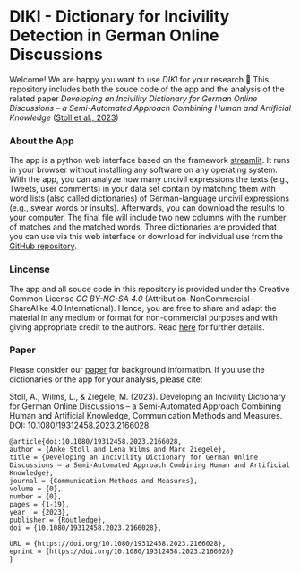 # DIKI - Dictionary for Incivility Detection in German Online Discussions


Welcome! We are happy you want to use *DIKI* for your research 💞 This repository includes both the souce code of the app and the analysis of the related paper *Developing an Incivility Dictionary for German Online Discussions – a Semi-Automated Approach Combining Human and Artificial Knowledge* ([Stoll et al., 2023](https://www.tandfonline.com/doi/full/10.1080/19312458.2023.2166028))


### About the App

The app is a python web interface based on the framework [streamlit](https://docs.streamlit.io/library/get-started). It runs in your browser without installing any software on any operating system.
With the app, you can analyze how many uncivil expressions the texts (e.g., Tweets, user comments) in your data set contain by matching them with word lists (also called dictionaries) of German-language uncivil expressions (e.g., swear words or insults). Afterwards, you can download the results to your computer. The final file will include two new columns with the number of matches and the matched words.
Three dictionaries are provided that you can use via this web interface or download for individual use from the [GitHub repository](https://github.com/ankekat1000/DIKI). 

### Lincense

The app and all souce code in this repository is provided under the Creative Common License *CC BY-NC-SA 4.0* (Attribution-NonCommercial-ShareAlike 4.0 International). Hence, you are free to share and adapt the material in any medium or format for non-commercial purposes and with giving appropriate credit to the authors. Read [here](https://creativecommons.org/licenses/by-nc-sa/4.0/) for further details.

### Paper

Please consider our [paper](https://www.tandfonline.com/doi/full/10.1080/19312458.2023.2166028?src=) for background information. If you use the dictionaries or the app for your analysis, please cite:

Stoll, A., Wilms, L., & Ziegele, M. (2023). Developing an Incivility Dictionary for German Online Discussions – a Semi-Automated Approach Combining Human and Artificial Knowledge, Communication Methods and Measures. DOI: 10.1080/19312458.2023.2166028

```
@article{doi:10.1080/19312458.2023.2166028,
author = {Anke Stoll and Lena Wilms and Marc Ziegele},
title = {Developing an Incivility Dictionary for German Online Discussions – a Semi-Automated Approach Combining Human and Artificial Knowledge},
journal = {Communication Methods and Measures},
volume = {0},
number = {0},
pages = {1-19},
year  = {2023},
publisher = {Routledge},
doi = {10.1080/19312458.2023.2166028},

URL = {https://doi.org/10.1080/19312458.2023.2166028},
eprint = {https://doi.org/10.1080/19312458.2023.2166028}
}
```

